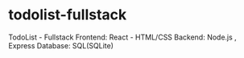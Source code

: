 # todolist-fullstack
TodoList - Fullstack
Frontend: React - HTML/CSS
Backend: Node.js , Express
Database: SQL(SQLite)

